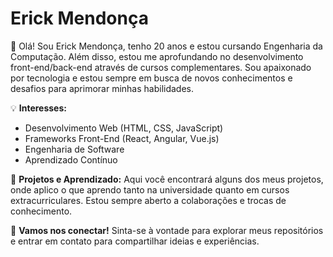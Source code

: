 # Erick Mendonça

👋 Olá! Sou Erick Mendonça, tenho 20 anos e estou cursando Engenharia da Computação. Além disso, estou me aprofundando no desenvolvimento front-end/back-end através de cursos complementares. Sou apaixonado por tecnologia e estou sempre em busca de novos conhecimentos e desafios para aprimorar minhas habilidades.

💡 **Interesses:**
- Desenvolvimento Web (HTML, CSS, JavaScript)
- Frameworks Front-End (React, Angular, Vue.js)
- Engenharia de Software
- Aprendizado Contínuo

🚀 **Projetos e Aprendizado:**
Aqui você encontrará alguns dos meus projetos, onde aplico o que aprendo tanto na universidade quanto em cursos extracurriculares. Estou sempre aberto a colaborações e trocas de conhecimento.

🔗 **Vamos nos conectar!**
Sinta-se à vontade para explorar meus repositórios e entrar em contato para compartilhar ideias e experiências.
